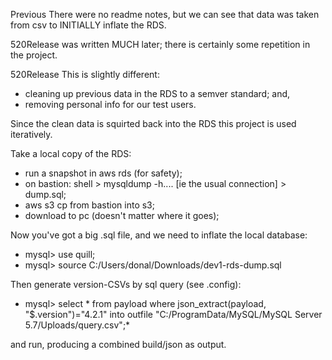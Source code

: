 Previous
There were no readme notes, but we can see that data was taken from csv to INITIALLY
inflate the RDS.

520Release was written MUCH later; there is certainly some repetition in the project.

520Release
This is slightly different: 
- cleaning up previous data in the RDS to a semver standard; and, 
- removing personal info for our test users.

Since the clean data is squirted back into the RDS this project is used iteratively.

Take a local copy of the RDS:
* run a snapshot in aws rds (for safety);
* on bastion: shell > mysqldump -h.... [ie the usual connection] > dump.sql;
* aws s3 cp from bastion into s3;
* download to pc (doesn't matter where it goes);

Now you've got a big .sql file, and we need to inflate the local database:
* mysql> use quill;
* mysql> source C:/Users/donal/Downloads/dev1-rds-dump.sql

Then generate version-CSVs by sql query (see .config):
* mysql> select * from payload where json_extract(payload, "$.version")="4.2.1" into outfile "C:/ProgramData/MySQL/MySQL Server 5.7/Uploads/query.csv";*

and run, producing a combined build/json as output.